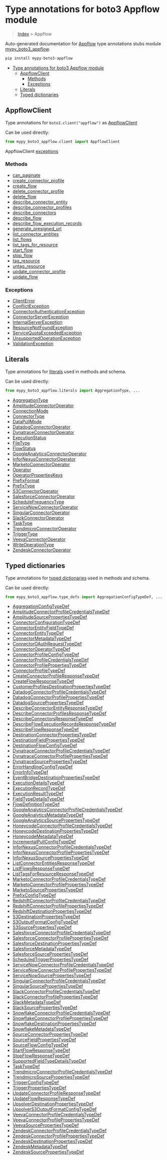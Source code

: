 # Type annotations for boto3 Appflow module

> [Index](../README.md) > Appflow

Auto-generated documentation for [Appflow](https://boto3.amazonaws.com/v1/documentation/api/latest/reference/services/appflow.html#Appflow)
type annotations stubs module [mypy_boto3_appflow](https://pypi.org/project/mypy-boto3-appflow/).

```bash
pip install mypy-boto3-appflow
```

- [Type annotations for boto3 Appflow module](#type-annotations-for-boto3-appflow-module)
  - [AppflowClient](#appflowclient)
    - [Methods](#methods)
    - [Exceptions](#exceptions)
  - [Literals](#literals)
  - [Typed dictionaries](#typed-dictionaries)

## AppflowClient

Type annotations for  `boto3.client("appflow")` as [AppflowClient](./client.md)

Can be used directly:

```python
from mypy_boto3_appflow.client import AppflowClient
```


AppflowClient [exceptions](./client.md#exceptions)



### Methods
- [can_paginate](./client.md#can-paginate)
- [create_connector_profile](./client.md#create-connector-profile)
- [create_flow](./client.md#create-flow)
- [delete_connector_profile](./client.md#delete-connector-profile)
- [delete_flow](./client.md#delete-flow)
- [describe_connector_entity](./client.md#describe-connector-entity)
- [describe_connector_profiles](./client.md#describe-connector-profiles)
- [describe_connectors](./client.md#describe-connectors)
- [describe_flow](./client.md#describe-flow)
- [describe_flow_execution_records](./client.md#describe-flow-execution-records)
- [generate_presigned_url](./client.md#generate-presigned-url)
- [list_connector_entities](./client.md#list-connector-entities)
- [list_flows](./client.md#list-flows)
- [list_tags_for_resource](./client.md#list-tags-for-resource)
- [start_flow](./client.md#start-flow)
- [stop_flow](./client.md#stop-flow)
- [tag_resource](./client.md#tag-resource)
- [untag_resource](./client.md#untag-resource)
- [update_connector_profile](./client.md#update-connector-profile)
- [update_flow](./client.md#update-flow)




### Exceptions
- [ClientError](./client.md#clienterror)
- [ConflictException](./client.md#conflictexception)
- [ConnectorAuthenticationException](./client.md#connectorauthenticationexception)
- [ConnectorServerException](./client.md#connectorserverexception)
- [InternalServerException](./client.md#internalserverexception)
- [ResourceNotFoundException](./client.md#resourcenotfoundexception)
- [ServiceQuotaExceededException](./client.md#servicequotaexceededexception)
- [UnsupportedOperationException](./client.md#unsupportedoperationexception)
- [ValidationException](./client.md#validationexception)










## Literals

Type annotations for [literals](./literals.md) used in methods and schema.

Can be used directly:

```python
from mypy_boto3_appflow.literals import AggregationType, ...
```

- [AggregationType](./literals.md#aggregationtype)
- [AmplitudeConnectorOperator](./literals.md#amplitudeconnectoroperator)
- [ConnectionMode](./literals.md#connectionmode)
- [ConnectorType](./literals.md#connectortype)
- [DataPullMode](./literals.md#datapullmode)
- [DatadogConnectorOperator](./literals.md#datadogconnectoroperator)
- [DynatraceConnectorOperator](./literals.md#dynatraceconnectoroperator)
- [ExecutionStatus](./literals.md#executionstatus)
- [FileType](./literals.md#filetype)
- [FlowStatus](./literals.md#flowstatus)
- [GoogleAnalyticsConnectorOperator](./literals.md#googleanalyticsconnectoroperator)
- [InforNexusConnectorOperator](./literals.md#infornexusconnectoroperator)
- [MarketoConnectorOperator](./literals.md#marketoconnectoroperator)
- [Operator](./literals.md#operator)
- [OperatorPropertiesKeys](./literals.md#operatorpropertieskeys)
- [PrefixFormat](./literals.md#prefixformat)
- [PrefixType](./literals.md#prefixtype)
- [S3ConnectorOperator](./literals.md#s3connectoroperator)
- [SalesforceConnectorOperator](./literals.md#salesforceconnectoroperator)
- [ScheduleFrequencyType](./literals.md#schedulefrequencytype)
- [ServiceNowConnectorOperator](./literals.md#servicenowconnectoroperator)
- [SingularConnectorOperator](./literals.md#singularconnectoroperator)
- [SlackConnectorOperator](./literals.md#slackconnectoroperator)
- [TaskType](./literals.md#tasktype)
- [TrendmicroConnectorOperator](./literals.md#trendmicroconnectoroperator)
- [TriggerType](./literals.md#triggertype)
- [VeevaConnectorOperator](./literals.md#veevaconnectoroperator)
- [WriteOperationType](./literals.md#writeoperationtype)
- [ZendeskConnectorOperator](./literals.md#zendeskconnectoroperator)




## Typed dictionaries


Type annotations for [typed dictionaries](./type_defs.md) used in methods and schema.

Can be used directly:

```python
from mypy_boto3_appflow.type_defs import AggregationConfigTypeDef, ...
```

- [AggregationConfigTypeDef](./type_defs.md#aggregationconfigtypedef)
- [AmplitudeConnectorProfileCredentialsTypeDef](./type_defs.md#amplitudeconnectorprofilecredentialstypedef)
- [AmplitudeSourcePropertiesTypeDef](./type_defs.md#amplitudesourcepropertiestypedef)
- [ConnectorConfigurationTypeDef](./type_defs.md#connectorconfigurationtypedef)
- [ConnectorEntityFieldTypeDef](./type_defs.md#connectorentityfieldtypedef)
- [ConnectorEntityTypeDef](./type_defs.md#connectorentitytypedef)
- [ConnectorMetadataTypeDef](./type_defs.md#connectormetadatatypedef)
- [ConnectorOAuthRequestTypeDef](./type_defs.md#connectoroauthrequesttypedef)
- [ConnectorOperatorTypeDef](./type_defs.md#connectoroperatortypedef)
- [ConnectorProfileConfigTypeDef](./type_defs.md#connectorprofileconfigtypedef)
- [ConnectorProfileCredentialsTypeDef](./type_defs.md#connectorprofilecredentialstypedef)
- [ConnectorProfilePropertiesTypeDef](./type_defs.md#connectorprofilepropertiestypedef)
- [ConnectorProfileTypeDef](./type_defs.md#connectorprofiletypedef)
- [CreateConnectorProfileResponseTypeDef](./type_defs.md#createconnectorprofileresponsetypedef)
- [CreateFlowResponseTypeDef](./type_defs.md#createflowresponsetypedef)
- [CustomerProfilesDestinationPropertiesTypeDef](./type_defs.md#customerprofilesdestinationpropertiestypedef)
- [DatadogConnectorProfileCredentialsTypeDef](./type_defs.md#datadogconnectorprofilecredentialstypedef)
- [DatadogConnectorProfilePropertiesTypeDef](./type_defs.md#datadogconnectorprofilepropertiestypedef)
- [DatadogSourcePropertiesTypeDef](./type_defs.md#datadogsourcepropertiestypedef)
- [DescribeConnectorEntityResponseTypeDef](./type_defs.md#describeconnectorentityresponsetypedef)
- [DescribeConnectorProfilesResponseTypeDef](./type_defs.md#describeconnectorprofilesresponsetypedef)
- [DescribeConnectorsResponseTypeDef](./type_defs.md#describeconnectorsresponsetypedef)
- [DescribeFlowExecutionRecordsResponseTypeDef](./type_defs.md#describeflowexecutionrecordsresponsetypedef)
- [DescribeFlowResponseTypeDef](./type_defs.md#describeflowresponsetypedef)
- [DestinationConnectorPropertiesTypeDef](./type_defs.md#destinationconnectorpropertiestypedef)
- [DestinationFieldPropertiesTypeDef](./type_defs.md#destinationfieldpropertiestypedef)
- [DestinationFlowConfigTypeDef](./type_defs.md#destinationflowconfigtypedef)
- [DynatraceConnectorProfileCredentialsTypeDef](./type_defs.md#dynatraceconnectorprofilecredentialstypedef)
- [DynatraceConnectorProfilePropertiesTypeDef](./type_defs.md#dynatraceconnectorprofilepropertiestypedef)
- [DynatraceSourcePropertiesTypeDef](./type_defs.md#dynatracesourcepropertiestypedef)
- [ErrorHandlingConfigTypeDef](./type_defs.md#errorhandlingconfigtypedef)
- [ErrorInfoTypeDef](./type_defs.md#errorinfotypedef)
- [EventBridgeDestinationPropertiesTypeDef](./type_defs.md#eventbridgedestinationpropertiestypedef)
- [ExecutionDetailsTypeDef](./type_defs.md#executiondetailstypedef)
- [ExecutionRecordTypeDef](./type_defs.md#executionrecordtypedef)
- [ExecutionResultTypeDef](./type_defs.md#executionresulttypedef)
- [FieldTypeDetailsTypeDef](./type_defs.md#fieldtypedetailstypedef)
- [FlowDefinitionTypeDef](./type_defs.md#flowdefinitiontypedef)
- [GoogleAnalyticsConnectorProfileCredentialsTypeDef](./type_defs.md#googleanalyticsconnectorprofilecredentialstypedef)
- [GoogleAnalyticsMetadataTypeDef](./type_defs.md#googleanalyticsmetadatatypedef)
- [GoogleAnalyticsSourcePropertiesTypeDef](./type_defs.md#googleanalyticssourcepropertiestypedef)
- [HoneycodeConnectorProfileCredentialsTypeDef](./type_defs.md#honeycodeconnectorprofilecredentialstypedef)
- [HoneycodeDestinationPropertiesTypeDef](./type_defs.md#honeycodedestinationpropertiestypedef)
- [HoneycodeMetadataTypeDef](./type_defs.md#honeycodemetadatatypedef)
- [IncrementalPullConfigTypeDef](./type_defs.md#incrementalpullconfigtypedef)
- [InforNexusConnectorProfileCredentialsTypeDef](./type_defs.md#infornexusconnectorprofilecredentialstypedef)
- [InforNexusConnectorProfilePropertiesTypeDef](./type_defs.md#infornexusconnectorprofilepropertiestypedef)
- [InforNexusSourcePropertiesTypeDef](./type_defs.md#infornexussourcepropertiestypedef)
- [ListConnectorEntitiesResponseTypeDef](./type_defs.md#listconnectorentitiesresponsetypedef)
- [ListFlowsResponseTypeDef](./type_defs.md#listflowsresponsetypedef)
- [ListTagsForResourceResponseTypeDef](./type_defs.md#listtagsforresourceresponsetypedef)
- [MarketoConnectorProfileCredentialsTypeDef](./type_defs.md#marketoconnectorprofilecredentialstypedef)
- [MarketoConnectorProfilePropertiesTypeDef](./type_defs.md#marketoconnectorprofilepropertiestypedef)
- [MarketoSourcePropertiesTypeDef](./type_defs.md#marketosourcepropertiestypedef)
- [PrefixConfigTypeDef](./type_defs.md#prefixconfigtypedef)
- [RedshiftConnectorProfileCredentialsTypeDef](./type_defs.md#redshiftconnectorprofilecredentialstypedef)
- [RedshiftConnectorProfilePropertiesTypeDef](./type_defs.md#redshiftconnectorprofilepropertiestypedef)
- [RedshiftDestinationPropertiesTypeDef](./type_defs.md#redshiftdestinationpropertiestypedef)
- [S3DestinationPropertiesTypeDef](./type_defs.md#s3destinationpropertiestypedef)
- [S3OutputFormatConfigTypeDef](./type_defs.md#s3outputformatconfigtypedef)
- [S3SourcePropertiesTypeDef](./type_defs.md#s3sourcepropertiestypedef)
- [SalesforceConnectorProfileCredentialsTypeDef](./type_defs.md#salesforceconnectorprofilecredentialstypedef)
- [SalesforceConnectorProfilePropertiesTypeDef](./type_defs.md#salesforceconnectorprofilepropertiestypedef)
- [SalesforceDestinationPropertiesTypeDef](./type_defs.md#salesforcedestinationpropertiestypedef)
- [SalesforceMetadataTypeDef](./type_defs.md#salesforcemetadatatypedef)
- [SalesforceSourcePropertiesTypeDef](./type_defs.md#salesforcesourcepropertiestypedef)
- [ScheduledTriggerPropertiesTypeDef](./type_defs.md#scheduledtriggerpropertiestypedef)
- [ServiceNowConnectorProfileCredentialsTypeDef](./type_defs.md#servicenowconnectorprofilecredentialstypedef)
- [ServiceNowConnectorProfilePropertiesTypeDef](./type_defs.md#servicenowconnectorprofilepropertiestypedef)
- [ServiceNowSourcePropertiesTypeDef](./type_defs.md#servicenowsourcepropertiestypedef)
- [SingularConnectorProfileCredentialsTypeDef](./type_defs.md#singularconnectorprofilecredentialstypedef)
- [SingularSourcePropertiesTypeDef](./type_defs.md#singularsourcepropertiestypedef)
- [SlackConnectorProfileCredentialsTypeDef](./type_defs.md#slackconnectorprofilecredentialstypedef)
- [SlackConnectorProfilePropertiesTypeDef](./type_defs.md#slackconnectorprofilepropertiestypedef)
- [SlackMetadataTypeDef](./type_defs.md#slackmetadatatypedef)
- [SlackSourcePropertiesTypeDef](./type_defs.md#slacksourcepropertiestypedef)
- [SnowflakeConnectorProfileCredentialsTypeDef](./type_defs.md#snowflakeconnectorprofilecredentialstypedef)
- [SnowflakeConnectorProfilePropertiesTypeDef](./type_defs.md#snowflakeconnectorprofilepropertiestypedef)
- [SnowflakeDestinationPropertiesTypeDef](./type_defs.md#snowflakedestinationpropertiestypedef)
- [SnowflakeMetadataTypeDef](./type_defs.md#snowflakemetadatatypedef)
- [SourceConnectorPropertiesTypeDef](./type_defs.md#sourceconnectorpropertiestypedef)
- [SourceFieldPropertiesTypeDef](./type_defs.md#sourcefieldpropertiestypedef)
- [SourceFlowConfigTypeDef](./type_defs.md#sourceflowconfigtypedef)
- [StartFlowResponseTypeDef](./type_defs.md#startflowresponsetypedef)
- [StopFlowResponseTypeDef](./type_defs.md#stopflowresponsetypedef)
- [SupportedFieldTypeDetailsTypeDef](./type_defs.md#supportedfieldtypedetailstypedef)
- [TaskTypeDef](./type_defs.md#tasktypedef)
- [TrendmicroConnectorProfileCredentialsTypeDef](./type_defs.md#trendmicroconnectorprofilecredentialstypedef)
- [TrendmicroSourcePropertiesTypeDef](./type_defs.md#trendmicrosourcepropertiestypedef)
- [TriggerConfigTypeDef](./type_defs.md#triggerconfigtypedef)
- [TriggerPropertiesTypeDef](./type_defs.md#triggerpropertiestypedef)
- [UpdateConnectorProfileResponseTypeDef](./type_defs.md#updateconnectorprofileresponsetypedef)
- [UpdateFlowResponseTypeDef](./type_defs.md#updateflowresponsetypedef)
- [UpsolverDestinationPropertiesTypeDef](./type_defs.md#upsolverdestinationpropertiestypedef)
- [UpsolverS3OutputFormatConfigTypeDef](./type_defs.md#upsolvers3outputformatconfigtypedef)
- [VeevaConnectorProfileCredentialsTypeDef](./type_defs.md#veevaconnectorprofilecredentialstypedef)
- [VeevaConnectorProfilePropertiesTypeDef](./type_defs.md#veevaconnectorprofilepropertiestypedef)
- [VeevaSourcePropertiesTypeDef](./type_defs.md#veevasourcepropertiestypedef)
- [ZendeskConnectorProfileCredentialsTypeDef](./type_defs.md#zendeskconnectorprofilecredentialstypedef)
- [ZendeskConnectorProfilePropertiesTypeDef](./type_defs.md#zendeskconnectorprofilepropertiestypedef)
- [ZendeskDestinationPropertiesTypeDef](./type_defs.md#zendeskdestinationpropertiestypedef)
- [ZendeskMetadataTypeDef](./type_defs.md#zendeskmetadatatypedef)
- [ZendeskSourcePropertiesTypeDef](./type_defs.md#zendesksourcepropertiestypedef)
